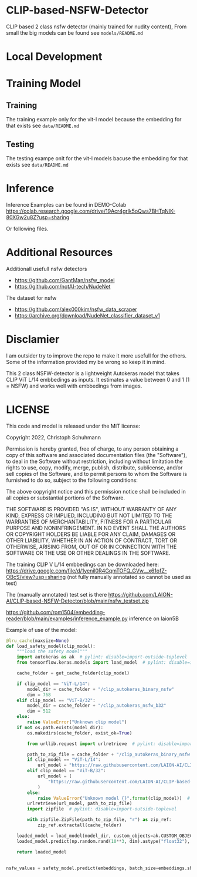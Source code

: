 # CLIP-based-NSFW-Detector

CLIP based 2 class nsfw detector (mainly trained for nudity content), From small the big models can be found see `models/README.md`


# Local Development




# Training Model

## Training

The training example only for the vit-l model because the embedding for that exists see `data/README.md`

## Testing

The testing exampe onlt for the vit-l models bacuse the embedding for that exists see `data/README.md`

# Inference 

Inference Examples can be found in DEMO-Colab https://colab.research.google.com/drive/19Acr4grlk5oQws7BHTqNIK-80XGw2u8Z?usp=sharing

Or following files.

# Additional Resources

Additionall usefull nsfw detectors

* https://github.com/GantMan/nsfw_model
* https://github.com/notAI-tech/NudeNet

The dataset for nsfw

* https://github.com/alex000kim/nsfw_data_scraper
* https://archive.org/download/NudeNet_classifier_dataset_v1


# Disclamier 

I am outsider try to improve the repo to make it more usefull for the others. Some of the information provided my be wrong so keep it in mind.

This 2 class NSFW-detector is a lightweight Autokeras model that takes CLIP ViT L/14 embbedings as inputs.
It estimates a value between 0 and 1 (1 = NSFW) and works well with embbedings from images.



# LICENSE

This code and model is released under the MIT license:

Copyright 2022, Christoph Schuhmann

Permission is hereby granted, free of charge, to any person obtaining a copy of this software and associated documentation files (the "Software"), to deal in the Software without restriction, including without limitation the rights to use, copy, modify, merge, publish, distribute, sublicense, and/or sell copies of the Software, and to permit persons to whom the Software is furnished to do so, subject to the following conditions:

The above copyright notice and this permission notice shall be included in all copies or substantial portions of the Software.

THE SOFTWARE IS PROVIDED "AS IS", WITHOUT WARRANTY OF ANY KIND, EXPRESS OR IMPLIED, INCLUDING BUT NOT LIMITED TO THE WARRANTIES OF MERCHANTABILITY, FITNESS FOR A PARTICULAR PURPOSE AND NONINFRINGEMENT. IN NO EVENT SHALL THE AUTHORS OR COPYRIGHT HOLDERS BE LIABLE FOR ANY CLAIM, DAMAGES OR OTHER LIABILITY, WHETHER IN AN ACTION OF CONTRACT, TORT OR OTHERWISE, ARISING FROM, OUT OF OR IN CONNECTION WITH THE SOFTWARE OR THE USE OR OTHER DEALINGS IN THE SOFTWARE.






The training CLIP V L/14 embbedings can be downloaded here:
https://drive.google.com/file/d/1yenil0R4GqmTOFQ_GVw__x61ofZ-OBcS/view?usp=sharing (not fully manually annotated so cannot be used as test)


The (manually annotated) test set is there https://github.com/LAION-AI/CLIP-based-NSFW-Detector/blob/main/nsfw_testset.zip

https://github.com/rom1504/embedding-reader/blob/main/examples/inference_example.py inference on laion5B

Example of use of the model:

```python
@lru_cache(maxsize=None)
def load_safety_model(clip_model):
    """load the safety model"""
    import autokeras as ak  # pylint: disable=import-outside-toplevel
    from tensorflow.keras.models import load_model  # pylint: disable=import-outside-toplevel

    cache_folder = get_cache_folder(clip_model)

    if clip_model == "ViT-L/14":
        model_dir = cache_folder + "/clip_autokeras_binary_nsfw"
        dim = 768
    elif clip_model == "ViT-B/32":
        model_dir = cache_folder + "/clip_autokeras_nsfw_b32"
        dim = 512
    else:
        raise ValueError("Unknown clip model")
    if not os.path.exists(model_dir):
        os.makedirs(cache_folder, exist_ok=True)

        from urllib.request import urlretrieve  # pylint: disable=import-outside-toplevel

        path_to_zip_file = cache_folder + "/clip_autokeras_binary_nsfw.zip"
        if clip_model == "ViT-L/14":
            url_model = "https://raw.githubusercontent.com/LAION-AI/CLIP-based-NSFW-Detector/main/clip_autokeras_binary_nsfw.zip"
        elif clip_model == "ViT-B/32":
            url_model = (
                "https://raw.githubusercontent.com/LAION-AI/CLIP-based-NSFW-Detector/main/clip_autokeras_nsfw_b32.zip"
            )
        else:
            raise ValueError("Unknown model {}".format(clip_model))  # pylint: disable=consider-using-f-string
        urlretrieve(url_model, path_to_zip_file)
        import zipfile  # pylint: disable=import-outside-toplevel

        with zipfile.ZipFile(path_to_zip_file, "r") as zip_ref:
            zip_ref.extractall(cache_folder)

    loaded_model = load_model(model_dir, custom_objects=ak.CUSTOM_OBJECTS)
    loaded_model.predict(np.random.rand(10**3, dim).astype("float32"), batch_size=10**3)

    return loaded_model
    
    
nsfw_values = safety_model.predict(embeddings, batch_size=embeddings.shape[0])
```
